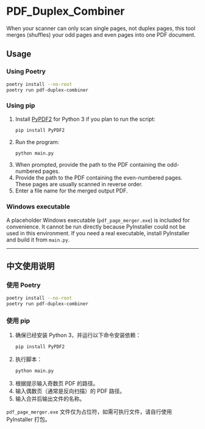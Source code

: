 # PDF_Duplex_Combiner

When your scanner can only scan single pages, not duplex pages, this tool merges (shuffles) your odd pages and even pages into one PDF document.

## Usage

### Using Poetry

```bash
poetry install --no-root
poetry run pdf-duplex-combiner
```

### Using pip

1. Install [PyPDF2](https://pypi.org/project/PyPDF2/) for Python 3 if you plan to run the script:
   ```bash
   pip install PyPDF2
   ```
2. Run the program:
   ```bash
   python main.py
   ```
3. When prompted, provide the path to the PDF containing the odd-numbered pages.
4. Provide the path to the PDF containing the even-numbered pages. These pages are usually scanned in reverse order.
5. Enter a file name for the merged output PDF.

### Windows executable

A placeholder Windows executable (`pdf_page_merger.exe`) is included for convenience. It cannot be run directly because PyInstaller could not be used in this environment. If you need a real executable, install PyInstaller and build it from `main.py`.

---

## 中文使用说明

### 使用 Poetry

```bash
poetry install --no-root
poetry run pdf-duplex-combiner
```

### 使用 pip

1. 确保已经安装 Python 3，并运行以下命令安装依赖：
   ```bash
   pip install PyPDF2
   ```
2. 执行脚本：
   ```bash
   python main.py
   ```
3. 根据提示输入奇数页 PDF 的路径。
4. 输入偶数页（通常是反向扫描）的 PDF 路径。
5. 输入合并后输出文件的名称。

`pdf_page_merger.exe` 文件仅为占位符，如需可执行文件，请自行使用 PyInstaller 打包。
